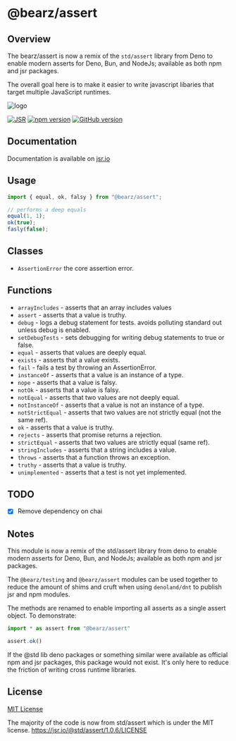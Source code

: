 # @bearz/assert

## Overview

The bearz/assert is now a remix of the `std/assert` library from Deno to enable
modern asserts for Deno, Bun, and NodeJs; available as both npm and jsr
packages.

The overall goal here is to make it easier to write javascript libaries
that target multiple JavaScript runtimes.

![logo](https://raw.githubusercontent.com/bearz-io/js/refs/heads/main/eng/assets/bearz.io.png)

[![JSR](https://jsr.io/badges/@bearz/assert)](https://jsr.io/@bearz/assert)
[![npm version](https://badge.fury.io/js/@bearz%2Fassert.svg)](https://badge.fury.io/js/@bearz%2Fassert)
[![GitHub version](https://badge.fury.io/gh/bearz-io%2Fjs-assert.svg)](https://badge.fury.io/gh/bearz-io%2Fjs-assert)

## Documentation

Documentation is available on [jsr.io](https://jsr.io/@bearz/assert/doc)

## Usage

```typescript
import { equal, ok, falsy } from "@bearz/assert";

// performs a deep equals
equal(1, 1);
ok(true);
fasly(false);
```

## Classes

- `AssertionError` the core assertion error.

## Functions

- `arrayIncludes` - asserts that an array includes values
- `assert` - asserts that a value is truthy.
- `debug` - logs a debug statement for tests. avoids polluting standard out unless debug is enabled.
- `setDebugTests` - sets debugging for writing debug statements to true or false.
- `equal` - asserts that values are deeply equal.
- `exists` - asserts that a value exists.
- `fail` - fails a test by throwing an AssertionError.
- `instanceOf` - asserts that a value is an instance of a type.
- `nope` - asserts that a value is falsy.
- `notOk` - asserts that a value is falsy.
- `notEqual` - asserts that two values are not deeply equal.
- `notInstanceOf` - asserts that a value is not an instance of a type.
- `notStrictEqual` - asserts that two values are not strictly equal (not the same ref).
- `ok` - asserts that a value is truthy.
- `rejects` - asserts that promise returns a rejection.
- `strictEqual` - asserts that two values are strictly equal (same ref).
- `stringIncludes` - asserts that a string includes a value.
- `throws` - asserts that a function throws an exception.
- `truthy` - asserts that a value is truthy.
- `unimplemented` - asserts that a test is not yet implemented.

## TODO

- [x] Remove dependency on chai

## Notes

This module is now a remix of the std/assert library from deno to enable
modern asserts for Deno, Bun, and NodeJs; available as both npm and jsr
packages.

The `@bearz/testing` and `@bearz/assert` modules can be used together to reduce the
amount of shims and cruft when using `denoland/dnt` to publish jsr and npm modules.

The methods are renamed to enable importing all asserts as a single assert
object. To demonstrate:

```ts
import * as assert from "@bearz/assert"

assert.ok()

```

If the @std lib deno packages or something similar were available as official npm
and jsr packages, this package would not exist.  It's only here to reduce the
friction of writing cross runtime libraries.

## License

[MIT License](./LICENSE.md)

The majority of the code is now from std/assert which is under the MIT license.
https://jsr.io/@std/assert/1.0.6/LICENSE